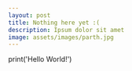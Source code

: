 ```yaml
---
layout: post
title: Nothing here yet :(
description: Ipsum dolor sit amet
image: assets/images/parth.jpg
---
```


print('Hello World!')